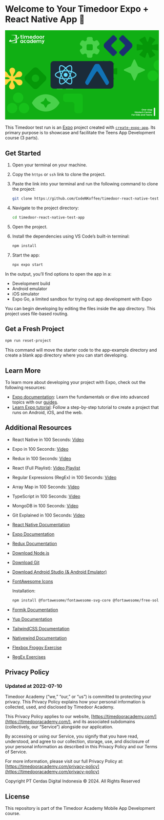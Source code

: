 # Welcome to Your Timedoor Expo + React Native App 👋

![README-banner](/assets/images/readme-banner.jpg)

This Timedoor test run is an [Expo](https://expo.dev) project created with [`create-expo-app`](https://www.npmjs.com/package/create-expo-app). Its primary purpose is to showcase and facilitate the Teens App Development course (3 parts).

## Get Started

1. Open your terminal on your machine.

2. Copy the `https` or `ssh` link to clone the project.

3. Paste the link into your terminal and run the following command to clone the project:

   ```bash
   git clone https://github.com/CodeNKoffee/timedoor-react-native-test-app.git
   ```

4. Navigate to the project directory:

   ```bash
   cd timedoor-react-native-test-app
   ```

5. Open the project.

6. Install the dependencies using VS Code’s built-in terminal:

   ```bash
   npm install
   ```

7. Start the app:

   ```bash
   npx expo start
   ```

In the output, you’ll find options to open the app in a:

- Development build
- Android emulator
- iOS simulator
- Expo Go, a limited sandbox for trying out app development with Expo

You can begin developing by editing the files inside the app directory. This project uses file-based routing.

## Get a Fresh Project

```bash
npm run reset-project
```

This command will move the starter code to the app-example directory and create a blank app directory where you can start developing.

## Learn More

To learn more about developing your project with Expo, check out the following resources:

- [Expo documentation](https://docs.expo.dev/): Learn the fundamentals or dive into advanced topics with our [guides](https://docs.expo.dev/guides).
- [Learn Expo tutorial](https://docs.expo.dev/tutorial/introduction/): Follow a step-by-step tutorial to create a project that runs on Android, iOS, and the web.

## Additional Resources

- React Native in 100 Seconds: [Video](https://youtu.be/gvkqT_Uoahw?si=sYOnmQqRFCC1kDLb)
- Expo in 100 Seconds: [Video](https://youtu.be/vFW_TxKLyrE?si=GiUSewtUu1KPkqWP)
- Redux in 100 Seconds: [Video](https://youtu.be/_shA5Xwe8_4?si=i3cGJ-sTwdFBJE0_)
- React (Full Playlist): [Video Playlist](https://youtube.com/playlist?list=PL0vfts4VzfNgUUEtEjxDVfh4iocVR3qIb&si=yF7R5f5hKil29avI)
- Regular Expressions (RegEx) in 100 Seconds: [Video](https://youtu.be/sXQxhojSdZM?si=g8Vbnn2pL-UNB24O)
- Array Map in 100 Seconds: [Video](https://youtu.be/DC471a9qrU4?si=fejKvYaB0cj3Y99i)
- TypeScript in 100 Seconds: [Video](https://youtu.be/zQnBQ4tB3ZA?si=9IlOl8-0ESrLOv-q)
- MongoDB in 100 Seconds: [Video](https://youtu.be/-bt_y4Loofg?si=9QWgw0RZLsB9eNLN)
- Git Explained in 100 Seconds: [Video](https://youtu.be/hwP7WQkmECE?si=Gcv9thN4Yr-kuv4E)

- [React Native Documentation](https://reactnative.dev/)
- [Expo Documentation](https://docs.expo.dev/)
- [Redux Documentation](https://redux-toolkit.js.org/)
- [Download Node.js](https://nodejs.org/en/download/prebuilt-installer)
- [Download Git](https://git-scm.com/downloads)
- [Download Android Studio (& Android Emulator)](https://developer.android.com/studio)
- [FontAwesome Icons](https://fontawesome.com/search)

   Installation:

   ```bash
   npm install @fortawesome/fontawesome-svg-core @fortawesome/free-solid-svg-icons @fortawesome/react-native-fontawesome
   ```

- [Formik Documentation](https://formik.org/)
- [Yup Documentation](https://formik.org/docs/guides/validation)
- [TailwindCSS Documentation](https://tailwindcss.com/)
- [Nativewind Documentation](https://www.nativewind.dev/v4/getting-started/react-native)

- [Flexbox Froggy Exercise](https://flexboxfroggy.com/)
- [RegEx Exercises](https://regexone.com/)

## Privacy Policy

### Updated at 2022-07-10

Timedoor Academy
(“we,” “our,” or “us”) is committed to protecting your privacy. This Privacy Policy explains how your personal information is collected, used, and disclosed by Timedoor Academy.

This Privacy Policy applies to our website, [https://timedooracademy.com/](https://timedooracademy.com/), and its associated subdomains (collectively, our “Service”) alongside our application.

By accessing or using our Service, you signify that you have read, understood, and agree to our collection, storage, use, and disclosure of your personal information as described in this Privacy Policy and our Terms of Service.

For more information, please visit our full Privacy Policy at: [https://timedooracademy.com/privacy-policy](https://timedooracademy.com/privacy-policy)

Copyright PT Cerdas Digital Indonesia © 2024. All Rights Reserved

## License

This repository is part of the Timedoor Academy Mobile App Development course.
